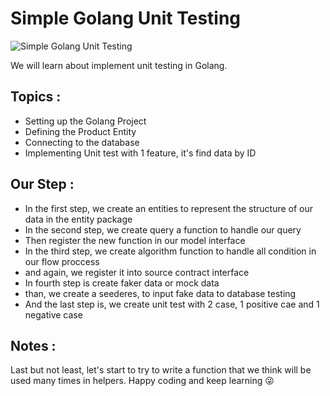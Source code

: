 # Simple Golang Unit Testing

![Simple Golang Unit Testing](https://i.ytimg.com/vi/IorsKSduDaM/maxresdefault.jpg)

We will learn about implement unit testing in Golang.

## Topics :
- Setting up the Golang Project
- Defining the Product Entity
- Connecting to the database
- Implementing Unit test with 1 feature, it's find data by ID

## Our Step :
- In the first step, we create an entities to represent the structure of our data in the entity package
- In the second step, we create query a function to handle our query
- Then register the new function in our model interface
- In the third step, we create algorithm function to handle all condition in our flow proccess
- and again, we register it into source contract interface
- In fourth step is create faker data or mock data
- than, we create a seederes, to input fake data to database testing
- And the last step is, we create unit test with 2 case, 1 positive cae and 1 negative case

## Notes :
Last but not least, let's start to try to write a function that we think will be used many times in helpers.
Happy coding and keep learning 😜
